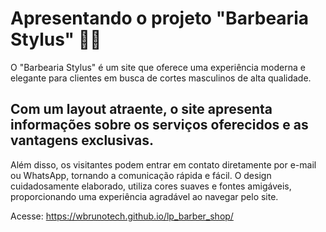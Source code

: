 # Apresentando o projeto "Barbearia Stylus" 🧔💈

O "Barbearia Stylus" é um site que oferece uma experiência moderna e elegante para clientes em busca de cortes masculinos de alta qualidade. 

## Com um layout atraente, o site apresenta informações sobre os serviços oferecidos e as vantagens exclusivas.

Além disso, os visitantes podem entrar em contato diretamente por e-mail ou WhatsApp, tornando a comunicação rápida e fácil. 
O design cuidadosamente elaborado, utiliza cores suaves e fontes amigáveis, proporcionando uma experiência agradável ao navegar pelo site. 

Acesse:  https://wbrunotech.github.io/lp_barber_shop/
